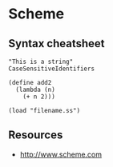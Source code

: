 # Scheme
Syntax cheatsheet
-----------------
	"This is a string"
	CaseSensitiveIdentifiers
	
	(define add2 
	  (lambda (n)
	    (+ n 2)))
	
	(load "filename.ss")


Resources
---------

* <http://www.scheme.com>


